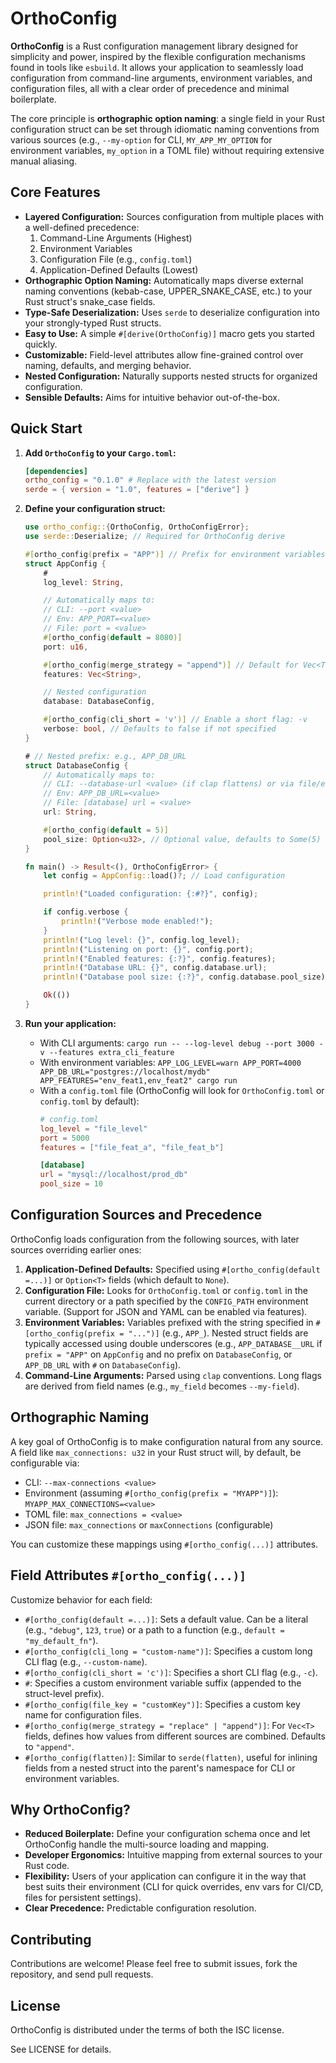 # OrthoConfig

**OrthoConfig** is a Rust configuration management library designed for simplicity and power, inspired by the flexible configuration mechanisms found in tools like `esbuild`. It allows your application to seamlessly load configuration from command-line arguments, environment variables, and configuration files, all with a clear order of precedence and minimal boilerplate.

The core principle is **orthographic option naming**: a single field in your Rust configuration struct can be set through idiomatic naming conventions from various sources (e.g., `--my-option` for CLI, `MY_APP_MY_OPTION` for environment variables, `my_option` in a TOML file) without requiring extensive manual aliasing.

## Core Features

  * **Layered Configuration:** Sources configuration from multiple places with a well-defined precedence:
    1.  Command-Line Arguments (Highest)
    2.  Environment Variables
    3.  Configuration File (e.g., `config.toml`)
    4.  Application-Defined Defaults (Lowest)
  * **Orthographic Option Naming:** Automatically maps diverse external naming conventions (kebab-case, UPPER\_SNAKE\_CASE, etc.) to your Rust struct's snake\_case fields.
  * **Type-Safe Deserialization:** Uses `serde` to deserialize configuration into your strongly-typed Rust structs.
  * **Easy to Use:** A simple `#[derive(OrthoConfig)]` macro gets you started quickly.
  * **Customizable:** Field-level attributes allow fine-grained control over naming, defaults, and merging behavior.
  * **Nested Configuration:** Naturally supports nested structs for organized configuration.
  * **Sensible Defaults:** Aims for intuitive behavior out-of-the-box.

## Quick Start

1.  **Add `OrthoConfig` to your `Cargo.toml`:**

    ```toml
    [dependencies]
    ortho_config = "0.1.0" # Replace with the latest version
    serde = { version = "1.0", features = ["derive"] }
    ```

4.  **Define your configuration struct:**

    ```rust
    use ortho_config::{OrthoConfig, OrthoConfigError};
    use serde::Deserialize; // Required for OrthoConfig derive

    #[ortho_config(prefix = "APP")] // Prefix for environment variables (e.g., APP_LOG_LEVEL)
    struct AppConfig {
        #
        log_level: String,

        // Automatically maps to:
        // CLI: --port <value>
        // Env: APP_PORT=<value>
        // File: port = <value>
        #[ortho_config(default = 8080)]
        port: u16,

        #[ortho_config(merge_strategy = "append")] // Default for Vec<T> is append
        features: Vec<String>,

        // Nested configuration
        database: DatabaseConfig,

        #[ortho_config(cli_short = 'v')] // Enable a short flag: -v
        verbose: bool, // Defaults to false if not specified
    }

    # // Nested prefix: e.g., APP_DB_URL
    struct DatabaseConfig {
        // Automatically maps to:
        // CLI: --database-url <value> (if clap flattens) or via file/env
        // Env: APP_DB_URL=<value>
        // File: [database] url = <value>
        url: String,

        #[ortho_config(default = 5)]
        pool_size: Option<u32>, // Optional value, defaults to Some(5) then None
    }

    fn main() -> Result<(), OrthoConfigError> {
        let config = AppConfig::load()?; // Load configuration

        println!("Loaded configuration: {:#?}", config);

        if config.verbose {
            println!("Verbose mode enabled!");
        }
        println!("Log level: {}", config.log_level);
        println!("Listening on port: {}", config.port);
        println!("Enabled features: {:?}", config.features);
        println!("Database URL: {}", config.database.url);
        println!("Database pool size: {:?}", config.database.pool_size);

        Ok(())
    }
    ```

5.  **Run your application:**

      * With CLI arguments: `cargo run -- --log-level debug --port 3000 -v --features extra_cli_feature`
      * With environment variables: `APP_LOG_LEVEL=warn APP_PORT=4000 APP_DB_URL="postgres://localhost/mydb" APP_FEATURES="env_feat1,env_feat2" cargo run`
      * With a `config.toml` file (OrthoConfig will look for `OrthoConfig.toml` or `config.toml` by default):
        ```toml
        # config.toml
        log_level = "file_level"
        port = 5000
        features = ["file_feat_a", "file_feat_b"]

        [database]
        url = "mysql://localhost/prod_db"
        pool_size = 10
        ```

## Configuration Sources and Precedence

OrthoConfig loads configuration from the following sources, with later sources overriding earlier ones:

1.  **Application-Defined Defaults:** Specified using `#[ortho_config(default =...)]` or `Option<T>` fields (which default to `None`).
2.  **Configuration File:** Looks for `OrthoConfig.toml` or `config.toml` in the current directory or a path specified by the `CONFIG_PATH` environment variable. (Support for JSON and YAML can be enabled via features).
3.  **Environment Variables:** Variables prefixed with the string specified in `#[ortho_config(prefix = "...")]` (e.g., `APP_`). Nested struct fields are typically accessed using double underscores (e.g., `APP_DATABASE__URL` if `prefix = "APP"` on `AppConfig` and no prefix on `DatabaseConfig`, or `APP_DB_URL` with `#` on `DatabaseConfig`).
4.  **Command-Line Arguments:** Parsed using `clap` conventions. Long flags are derived from field names (e.g., `my_field` becomes `--my-field`).

## Orthographic Naming

A key goal of OrthoConfig is to make configuration natural from any source. A field like `max_connections: u32` in your Rust struct will, by default, be configurable via:

  * CLI: `--max-connections <value>`
  * Environment (assuming `#[ortho_config(prefix = "MYAPP")]`): `MYAPP_MAX_CONNECTIONS=<value>`
  * TOML file: `max_connections = <value>`
  * JSON file: `max_connections` or `maxConnections` (configurable)

You can customize these mappings using `#[ortho_config(...)]` attributes.

## Field Attributes `#[ortho_config(...)]`

Customize behavior for each field:

  * `#[ortho_config(default =...)]`: Sets a default value. Can be a literal (e.g., `"debug"`, `123`, `true`) or a path to a function (e.g., `default = "my_default_fn"`).
  * `#[ortho_config(cli_long = "custom-name")]`: Specifies a custom long CLI flag (e.g., `--custom-name`).
  * `#[ortho_config(cli_short = 'c')]`: Specifies a short CLI flag (e.g., `-c`).
  * `#`: Specifies a custom environment variable suffix (appended to the struct-level prefix).
  * `#[ortho_config(file_key = "customKey")]`: Specifies a custom key name for configuration files.
  * `#[ortho_config(merge_strategy = "replace" | "append")]`: For `Vec<T>` fields, defines how values from different sources are combined. Defaults to `"append"`.
  * `#[ortho_config(flatten)]`: Similar to `serde(flatten)`, useful for inlining fields from a nested struct into the parent's namespace for CLI or environment variables.

## Why OrthoConfig?

  * **Reduced Boilerplate:** Define your configuration schema once and let OrthoConfig handle the multi-source loading and mapping.
  * **Developer Ergonomics:** Intuitive mapping from external sources to your Rust code.
  * **Flexibility:** Users of your application can configure it in the way that best suits their environment (CLI for quick overrides, env vars for CI/CD, files for persistent settings).
  * **Clear Precedence:** Predictable configuration resolution.

## Contributing

Contributions are welcome\! Please feel free to submit issues, fork the repository, and send pull requests.

## License

OrthoConfig is distributed under the terms of both the ISC license.

See LICENSE for details.
